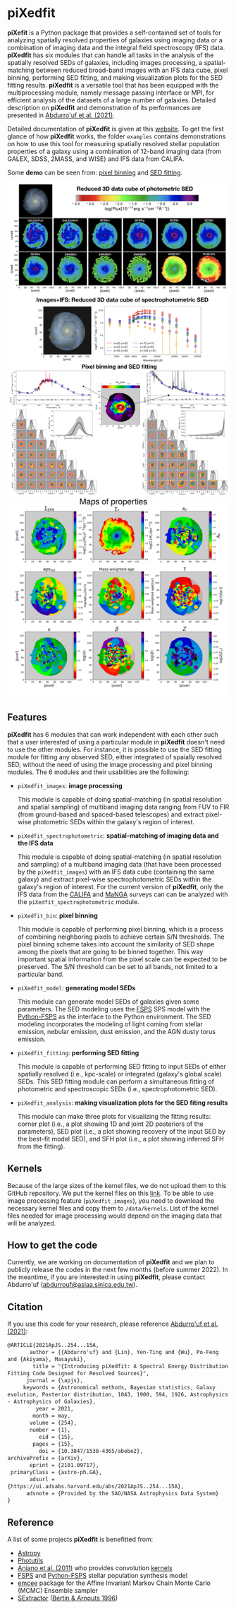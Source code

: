 # piXedfit

**piXefit** is a Python package that provides a self-contained set of tools for analyzing spatially resolved properties of galaxies using 
imaging data or a combination of imaging data and the integral field spectroscopy (IFS) data. **piXedfit** has six modules that can 
handle all tasks in the analysis of the spatially resolved SEDs of galaxies, including images processing, a spatial-matching between reduced 
broad-band images with an IFS data cube, pixel binning, performing SED fitting, and making visualization plots for the SED fitting results. 
**piXedfit** is a versatile tool that has been equipped with the multiprocessing module, namely message passing interface or MPI, for 
efficient analysis of the datasets of a large number of galaxies. Detailed description on **piXedfit** and demonstration of its performances 
are presented in [Abdurro'uf et al. (2021)](https://ui.adsabs.harvard.edu/abs/2021ApJS..254...15A/abstract). 

Detailed documentation of **piXedfit** is given at this [website](https://pixedfit.readthedocs.io/en/latest/index.html). 
To get the first glance of how **piXedfit** works, the folder `examples` contains demonstrations on how to use this tool for measuring spatially resolved stellar population properties of a galaxy using a combination of 12-band imaging data (from GALEX, SDSS, 2MASS, and WISE) and IFS data from CALIFA.

Some **demo** can be seen from: [pixel binning](https://github.com/aabdurrouf/piXedfit/blob/main/docs/source/demos_pixel_binning.rst) and [SED fitting](https://github.com/aabdurrouf/piXedfit/blob/main/docs/source/demos_sed_fitting.rst).

![image1](figures/3Dcube_specphoto.png)
![image2](figures/demo_fit_ngc309.svg)
![image3](docs/source/plot_maps_props_new.svg)

## Features
**piXedfit** has 6 modules that can work independent with each other such that a user interested of using a particular module in **piXedfit** 
doesn't need to use the other modules. For instance, it is possible to use the SED fitting module for fitting any observed SED, either integrated 
of spaially resolved SED, without the need of using the image processing and pixel binning modules. The 6 modules and their usabilities are the following:

*  `piXedfit_images`: **image processing**
   
   This module is capable of doing spatial-matching (in spatial resolution and spatial sampling) of multiband imaging data ranging from FUV to FIR 
   (from ground-based and spaced-based telescopes) and extract pixel-wise photometric SEDs within the galaxy's region of interest. 

*  `piXedfit_spectrophotometric`: **spatial-matching of imaging data and the IFS data**
   
   This module is capable of doing spatial-matching (in spatial resolution and sampling) of a multiband imaging data 
   (that have been processed by the `piXedfit_images`) with an IFS data cube (containing the same galaxy) and extract pixel-wise 
   spectrophotometric SEDs within the galaxy's region of interest. For the current version of **piXedfit**, only the IFS data from 
   the [CALIFA](https://califa.caha.es/) and [MaNGA](https://www.sdss.org/surveys/manga/) surveys can can be analyzed with 
   the `piXedfit_spectrophotometric` module.   

*  `piXedfit_bin`: **pixel binning**
   
   This module is capable of performing pixel binning, which is a process of combining neighboring pixels to achieve certain S/N thresholds.
   The pixel binning scheme takes into account the similarity of SED shape among the pixels that are going to be binned together. This way 
   important spatial information from the pixel scale can be expected to be preserved. The S/N threshold can be set to all bands, not limited to a particular band.   

*  `piXedfit_model`: **generating model SEDs**
   
   This module can generate model SEDs of galaxies given some parameters. The SED modeling uses the [FSPS](https://github.com/cconroy20/fsps) SPS model 
   with the [Python-FSPS](http://dfm.io/python-fsps/current/) as the interface to the Python environment. The SED modeling incorporates the modeling 
   of light coming from stellar emission, nebular emission, dust emission, and the AGN dusty torus emission.      

*  `piXedfit_fitting`: **performing SED fitting**
   
   This module is capable of performing SED fitting to input SEDs of either spatially resolved (i.e., kpc-scale) or integrated (galaxy's global scale) SEDs.
   This SED fitting module can perform a simultaneous fitting of photometric and spectroscopic SEDs (i.e., spectrophotometric SED).

*  `piXedfit_analysis`: **making visualization plots for the SED fiting results**
   
   This module can make three plots for visualizing the fitting results: corner plot (i.e., a plot showing 1D and joint 2D posteriors of the parameters), 
   SED plot (i.e., a plot showing recovery of the input SED by the best-fit model SED), and SFH plot (i.e., a plot showing inferred SFH from the fitting).
   
## Kernels
Because of the large sizes of the kernel files, we do not upload them to this GitHub repository. We put the kernel files on this [link](https://drive.google.com/drive/folders/1pTRASNKLuckkY8_sl8WYeZ62COvcBtGn?usp=sharing). To be able to use image processing feature (`piXedfit_images`), you need to download the necessary kernel files and copy them to `/data/kernels`. List of the kernel files needed for image processing would depend on the imaging data that will be analyzed.  
   
## How to get the code
Currently, we are working on documentation of **piXedfit** and we plan to publicly release the codes in the next few months (before summer 2022). In the meantime, if you are interested in using **piXedfit**, please contact Abdurro'uf (abdurrouf@asiaa.sinica.edu.tw).  

## Citation
If you use this code for your research, please reference [Abdurro'uf et al. (2021)](https://ui.adsabs.harvard.edu/abs/2021ApJS..254...15A/abstract):

```
@ARTICLE{2021ApJS..254...15A,
       author = {{Abdurro'uf} and {Lin}, Yen-Ting and {Wu}, Po-Feng and {Akiyama}, Masayuki},
        title = "{Introducing piXedfit: A Spectral Energy Distribution Fitting Code Designed for Resolved Sources}",
      journal = {\apjs},
     keywords = {Astronomical methods, Bayesian statistics, Galaxy evolution, Posterior distribution, 1043, 1900, 594, 1926, Astrophysics - Astrophysics of Galaxies},
         year = 2021,
        month = may,
       volume = {254},
       number = {1},
          eid = {15},
        pages = {15},
          doi = {10.3847/1538-4365/abebe2},
archivePrefix = {arXiv},
       eprint = {2101.09717},
 primaryClass = {astro-ph.GA},
       adsurl = {https://ui.adsabs.harvard.edu/abs/2021ApJS..254...15A},
      adsnote = {Provided by the SAO/NASA Astrophysics Data System}
}
```

   
## Reference
A list of some projects **piXedfit** is benefitted from:
*  [Astropy](https://www.astropy.org/)
*  [Photutils](https://photutils.readthedocs.io/en/stable/)
*  [Aniano et al. (2011)](https://ui.adsabs.harvard.edu/abs/2011PASP..123.1218A/abstract) who provides convolution [kernels](https://www.astro.princeton.edu/~draine/Kernels.html)
*  [FSPS](https://github.com/cconroy20/fsps) and [Python-FSPS](http://dfm.io/python-fsps/current/) stellar population synthesis model
*  [emcee](https://emcee.readthedocs.io/en/stable/) package for the Affine Invariant Markov Chain Monte Carlo (MCMC) Ensemble sampler
*  [SExtractor](https://www.astromatic.net/software/sextractor) ([Bertin & Arnouts 1996](https://ui.adsabs.harvard.edu/abs/1996A%26AS..117..393B/abstract))




